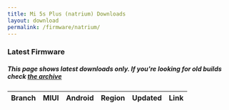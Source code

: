 ```yaml
---
title: Mi 5s Plus (natrium) Downloads
layout: download
permalink: /firmware/natrium/
---
```


### Latest Firmware
##### This page shows latest downloads only. If you're looking for old builds check [the archive](/archive/firmware/natrium/)


<div class="table-responsive-md" style="margin-top: 25px;">
<table id="firmware" class="compact table table-striped table-hover table-sm">
    <thead class="thead-dark">
        <tr>
            <th>Branch</th>
            <th>MIUI</th>
            <th>Android</th>
            <th>Region</th>
            <th>Updated</th>
            <th>Link</th>
        </tr>
    </thead>
    <script>loadFirmwareDownloads('natrium', 'latest')</script>
</table>
</div>
